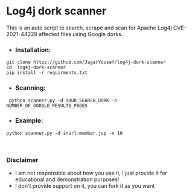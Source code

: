 # Log4j dork scanner
This is an auto script to search, scrape and scan for Apache Log4j CVE-2021-44228 affected files using Google dorks.

- ### Installation:
```shell
git clone https://github.com/JagarYousef/log4j-dork-scanner
cd  log4j-dork-scanner
pip install -r requirments.txt
```

- ### Scanning:
```shell
 python scanner.py -d YOUR_SEARCH_DORK -n NUMBER_OF_GOOGLE_RESULTS_PAGES
```
- ### Example:
```shell
python scanner.py -d inurl:member.jsp -n 10
```
<br>

### Disclaimer 
- I am not responsible about how you use it, I just provide it for educational and demonstration purposes!
- I don't provide support on it, you can fork it as you want